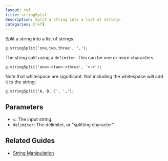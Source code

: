 ```yaml
---
layout: ref
title: stringSplit
description: Split a string into a list of strings.
categories: [ref]
---
```

Split a string into a list of strings.

    g.stringSplit('one,two,three', ',');

The string split using a `delimiter`. This can be one or more characters:

    g.stringSplit('one<->two<->three', '<->');

Note that whitespace are significant. Not including the whitespace will add it to the string:

    g.stringSplit('A, B, C', ',');

## Parameters
- `s`: The input string.
- `delimiter`: The delimiter, or "splitting character"

## Related Guides
- [String Manipulation](/guide/string.html)
